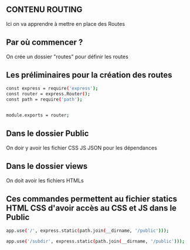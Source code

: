 ## CONTENU ROUTING
 
 Ici on va apprendre à mettre en place des Routes

## Par où commencer ?
On crée un dossier "routes" pour définir les routes

## Les préliminaires pour la création des routes 
```bash
const express = require('express');
const router = express.Router();
const path = require('path');


module.exports = router; 
```

## Dans le dossier Public
On doir y avoir les fichier CSS JS JSON pour les dépendances

## Dans le dossier views
On doit avoir les fichiers HTMLs

## Ces commandes permettent au fichier statics HTML CSS d'avoir accès au CSS et JS dans le Public
```bash
app.use('/', express.static(path.join(__dirname, '/public')));
```
```bash
app.use('/subdir', express.static(path.join(__dirname, '/public')));
```